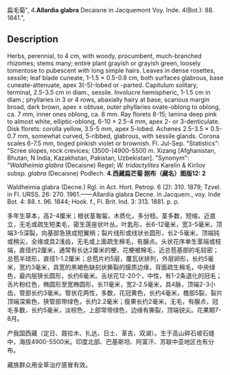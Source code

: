 扁毛菊",
4.**Allardia glabra** Decaisne in Jacquemont Voy. Inde. 4(Bot.): 88. 1841.",

## Description
Herbs, perennial, to 4 cm, with woody, procumbent, much-branched rhizomes; stems many; entire plant grayish or grayish green, loosely tomentose to pubescent with long simple hairs. Leaves in dense rosettes, sessile; leaf blade cuneate, 1-1.5 × 0.5-0.8 cm, both surfaces glabrous, base cuneate-attenuate, apex 3(-5)-lobed or -parted. Capitulum solitary, terminal, 2.5-3.5 cm in diam., sessile. Involucre hemispheric, 1-1.5 cm in diam.; phyllaries in 3 or 4 rows, abaxially hairy at base, scarious margin broad, dark brown, apex ± obtuse, outer phyllaries ovate-oblong to oblong, ca. 7 mm, inner ones oblong, ca. 8 mm. Ray florets 8-15; lamina deep pink to almost white, elliptic-oblong, 6-10 × 2.5-4 mm, apex 2- or 3-denticulate. Disk florets: corolla yellow, 3.5-5 mm, apex 5-lobed. Achenes 2.5-3.5 × 0.5-0.7 mm, somewhat curved, 5-ribbed, glabrous, with sessile glands. Corona scales 6-7.5 mm, tinged pinkish violet or brownish. Fl. Jul-Sep.
  "Statistics": "Scree slopes, rock crevices; (3500-)4900-5500 m. Xizang [Afghanistan, Bhutan, N India, Kazakhstan, Pakistan, Uzbekistan].
  "Synonym": "*Waldheimia glabra* (Decaisne) Regel; *W. tridactylites* Karelin &amp; Kirilov subsp. *glabra* (Decaisne) Podlech.
**4.西藏扁芒菊 刚布（藏名）图版12: 2**

Waldheimia glabra (Decne.) Rgl. in Act. Hort. Petrop. 6 (2): 310. 1879; Tzvel. in Fl. URSS. 26: 270. 1961.——Allardia glabra Decne. in Jacquem., voy. Inde Bot. 4: 88. t. 96. 1844; Hook. f., Fl. Brit. Ind. 3: 313. 1881. p. p.

多年生草本，高2-4厘米；根状茎匍匐，木质化，多分枝。茎多数，短缩，近直立，无毛或疏生短柔毛，密生莲座状叶丛。叶匙形，长6-12毫米，宽3-5毫米，顶端3-5深裂，向基部急狭成短翼柄；裂片线形或线状长圆形，长2-5毫米，顶端钝或稍尖，全缘或具2浅齿，无毛或上面疏生棉毛，有腺点。头状花序单生茎端或枝端，直径约2厘米，通常有长达2厘米的梗，花梗被棉毛，近总苞基部的毛较密；总苞半球形，直径1-1.2厘米；总苞片约5层，覆瓦状排列，外层卵形，长约5毫米，宽约3毫米，具宽的黑褐色缺刻状撕裂的膜质边缘，背面疏生棉毛，中央绿色，最内层狭长圆形，长约6毫米。舌状花12-20个，中性，有1-2条退化的冠毛；舌片粉红色，椭圆形至宽椭圆形，长11毫米，宽2-2.5毫米，具4脉，顶端2-3小齿，管部长约3毫米。管状花两性，多数，花冠黄色，长约4毫米，檐部5裂，裂片顶端深紫色，狭管部带绿色，长约2.2毫米；瘦果长约2毫米，无毛，有腺点，冠毛多数，长约5毫米，淡棕色，上部常带绿色，边缘有撕裂，顶端锐尖。花果期7-8月。

产我国西藏（定日、聂拉木、扎达、日土、革吉、双湖）。生于高山碎石坡石缝中，海拔4900-5500米。印度北部、巴基斯坦、阿富汗、苏联中亚地区也有分布。

藏族群众用全草治疗感冒有效。
